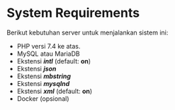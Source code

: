 # System Requirements

Berikut kebutuhan server untuk menjalankan sistem ini:
- PHP versi 7.4 ke atas.
- MySQL atau MariaDB
- Ekstensi ***intl*** (default: **on**)
- Ekstensi ***json***
- Ekstensi ***mbstring***
- Ekstensi ***mysqlnd***
- Ekstensi ***xml*** (default: **on**)
- Docker (opsional)